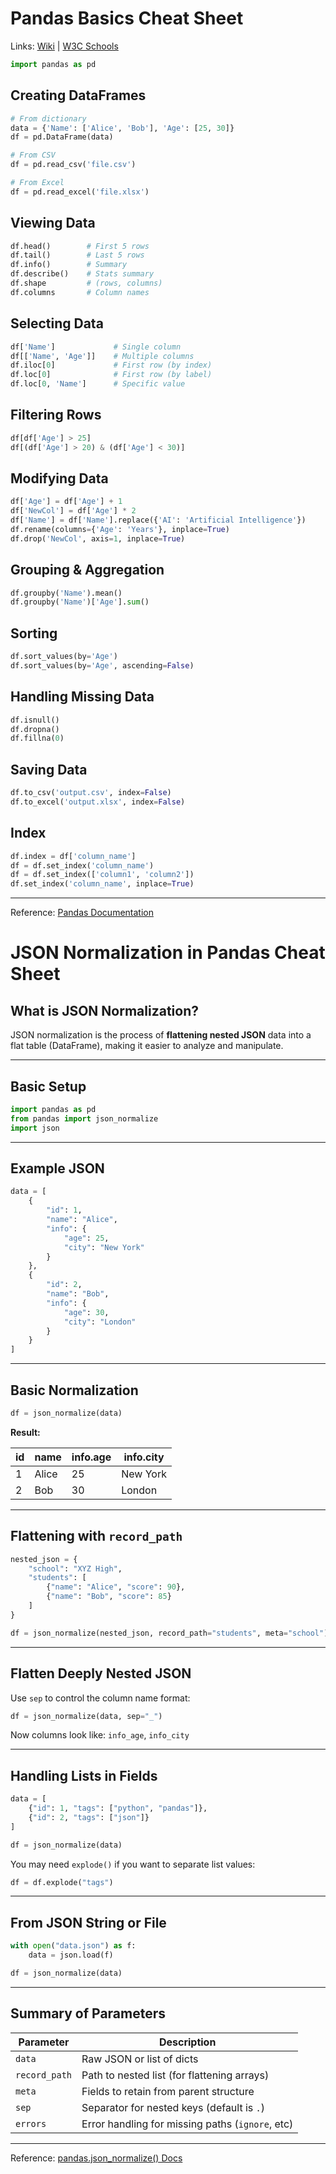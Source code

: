 # Pandas Basics Cheat Sheet
Links: [Wiki](https://en.wikipedia.org/wiki/Pandas_(software)) | [W3C Schools](https://www.w3schools.com/python/pandas/default.asp)

````python
import pandas as pd
````

## Creating DataFrames

```python
# From dictionary
data = {'Name': ['Alice', 'Bob'], 'Age': [25, 30]}
df = pd.DataFrame(data)

# From CSV
df = pd.read_csv('file.csv')

# From Excel
df = pd.read_excel('file.xlsx')
```

## Viewing Data

```python
df.head()        # First 5 rows
df.tail()        # Last 5 rows
df.info()        # Summary
df.describe()    # Stats summary
df.shape         # (rows, columns)
df.columns       # Column names
```

## Selecting Data

```python
df['Name']             # Single column
df[['Name', 'Age']]    # Multiple columns
df.iloc[0]             # First row (by index)
df.loc[0]              # First row (by label)
df.loc[0, 'Name']      # Specific value
```

## Filtering Rows

```python
df[df['Age'] > 25]         
df[(df['Age'] > 20) & (df['Age'] < 30)]
```

## Modifying Data

```python
df['Age'] = df['Age'] + 1       
df['NewCol'] = df['Age'] * 2    
df['Name'] = df['Name'].replace({'AI': 'Artificial Intelligence'})
df.rename(columns={'Age': 'Years'}, inplace=True)
df.drop('NewCol', axis=1, inplace=True)
```

## Grouping & Aggregation

```python
df.groupby('Name').mean()
df.groupby('Name')['Age'].sum()
```

## Sorting

```python
df.sort_values(by='Age')
df.sort_values(by='Age', ascending=False)
```

## Handling Missing Data

```python
df.isnull()            
df.dropna()            
df.fillna(0)           
```

## Saving Data

```python
df.to_csv('output.csv', index=False)
df.to_excel('output.xlsx', index=False)
```

## Index

```python
df.index = df['column_name']
df = df.set_index('column_name')
df = df.set_index(['column1', 'column2'])
df.set_index('column_name', inplace=True)
```


---

Reference: [Pandas Documentation](https://pandas.pydata.org/docs/)

# JSON Normalization in Pandas Cheat Sheet

## What is JSON Normalization?
JSON normalization is the process of **flattening nested JSON** data into a flat table (DataFrame), making it easier to analyze and manipulate.

---

## Basic Setup

```python
import pandas as pd
from pandas import json_normalize
import json
````

---

## Example JSON

```python
data = [
    {
        "id": 1,
        "name": "Alice",
        "info": {
            "age": 25,
            "city": "New York"
        }
    },
    {
        "id": 2,
        "name": "Bob",
        "info": {
            "age": 30,
            "city": "London"
        }
    }
]
```

---

## Basic Normalization

```python
df = json_normalize(data)
```

**Result:**

| id | name  | info.age | info.city |
| -- | ----- | -------- | --------- |
| 1  | Alice | 25       | New York  |
| 2  | Bob   | 30       | London    |

---

## Flattening with `record_path`

```python
nested_json = {
    "school": "XYZ High",
    "students": [
        {"name": "Alice", "score": 90},
        {"name": "Bob", "score": 85}
    ]
}

df = json_normalize(nested_json, record_path="students", meta="school")
```

---

## Flatten Deeply Nested JSON

Use `sep` to control the column name format:

```python
df = json_normalize(data, sep="_")
```

Now columns look like: `info_age`, `info_city`

---

## Handling Lists in Fields

```python
data = [
    {"id": 1, "tags": ["python", "pandas"]},
    {"id": 2, "tags": ["json"]}
]

df = json_normalize(data)
```

You may need `explode()` if you want to separate list values:

```python
df = df.explode("tags")
```

---

## From JSON String or File

```python
with open("data.json") as f:
    data = json.load(f)

df = json_normalize(data)
```

---

## Summary of Parameters

| Parameter     | Description                                      |
| ------------- | ------------------------------------------------ |
| `data`        | Raw JSON or list of dicts                        |
| `record_path` | Path to nested list (for flattening arrays)      |
| `meta`        | Fields to retain from parent structure           |
| `sep`         | Separator for nested keys (default is `.`)       |
| `errors`      | Error handling for missing paths (`ignore`, etc) |

---

Reference: [pandas.json\_normalize() Docs](https://pandas.pydata.org/docs/reference/api/pandas.json_normalize.html)
